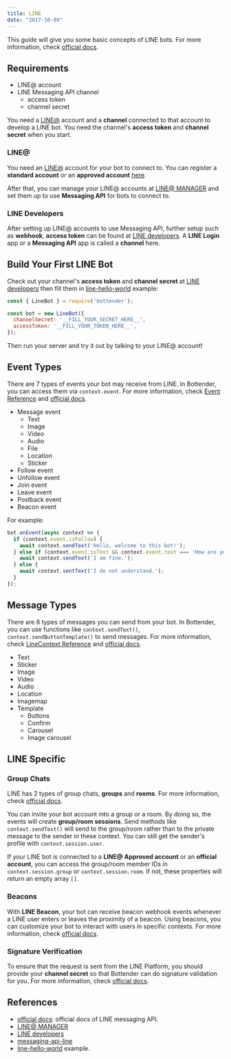 ```yaml
---
title: LINE
date: "2017-10-09"
---
```


This guide will give you some basic concepts of LINE bots. For more information, check [official docs](https://developers.line.me/en/docs/messaging-api/building-bot/).

## Requirements

* LINE@ account
* LINE Messaging API channel
  * access token
  * channel secret

You need a [LINE@](http://at.line.me/) account and a **channel** connected to that account to develop a LINE bot. You need the channel's **access token** and **channel secret** when you start.

### LINE@

You need an [LINE@](http://at.line.me/) account for your bot to connect to. You can register a **standard account** or an **approved account** [here](https://entry-at.line.me/).

After that, you can manage your LINE@ accounts at [LINE@ MANAGER](https://admin-official.line.me/) and set them up to use **Messaging API** for bots to connect to.

### LINE Developers

After setting up LINE@ accounts to use Messaging API, further setup such as **webhook**, **access token** can be found at [LINE developers](https://developers.line.me). A **LINE Login** app or a **Messaging API** app is called a **channel** here.

## Build Your First LINE Bot

Check out your channel's **access token** and **channel secret** at [LINE developers](https://developers.line.me) then fill them in [line-hello-world](https://github.com/Yoctol/bottender/blob/master/examples/line-hello-world/index.js) example:

```js
const { LineBot } = require('bottender');

const bot = new LineBot({
  channelSecret: '__FILL_YOUR_SECRET_HERE__',
  accessToken: '__FILL_YOUR_TOKEN_HERE__',
});
```

Then run your server and try it out by talking to your LINE@ account!

## Event Types

There are 7 types of events your bot may receive from LINE. In Bottender, you can access them via `context.event`. For more information, check [Event Reference](./APIReference-Event) and [official docs](https://developers.line.me/en/docs/messaging-api/reference/#webhook-event-objects).

* Message event
  * Text
  * Image
  * Video
  * Audio
  * File
  * Location
  * Sticker
* Follow event
* Unfollow event
* Join event
* Leave event
* Postback event
* Beacon event

For example:

```js
bot.onEvent(async context => {
  if (context.event.isFollow) {
    await context.sendText('Hello, welcome to this bot!');
  } else if (context.event.isText && context.event.text === 'How are you?') {
    await context.sendText('I am fine.');
  } else {
    await context.sentText('I do not understand.');
  }
});
```

## Message Types

There are 8 types of messages you can send from your bot. In Bottender, you can use functions like `context.sendText()`, `context.sendButtonTemplate()` to send messages. For more information, check [LineContext Reference](./APIReference-LineContext) and [official docs](https://developers.line.me/en/docs/messaging-api/message-types/).

* Text
* Sticker
* Image
* Video
* Audio
* Location
* Imagemap
* Template
  * Buttons
  * Confirm
  * Carousel
  * Image carousel

## LINE Specific

### Group Chats

LINE has 2 types of group chats, **groups** and **rooms**. For more information, check [official docs](https://developers.line.me/en/docs/messaging-api/group-chats/).

You can invite your bot account into a group or a room. By doing so, the events will create **group/room sessions**. Send methods like `context.sendText()` will send to the group/room rather than to the private message to the sender in these context. You can still get the sender's profile with `context.session.user`.

If your LINE bot is connected to a **LINE@ Approved account** or an **official account**, you can access the group/room member IDs in `context.session.group` or `context.session.room`. If not, these properties will return an empty array `[]`.

### Beacons

With **LINE Beacon**, your bot can receive beacon webhook events whenever a LINE user enters or leaves the proximity of a beacon. Using beacons, you can customize your bot to interact with users in specific contexts. For more information, check [official docs](https://developers.line.me/en/docs/messaging-api/using-beacons/).

### Signature Verification

To ensure that the request is sent from the LINE Platform, you should provide your **channel secret** so that Bottender can do signature validation for you. For more information, check [official docs](https://developers.line.me/en/docs/messaging-api/reference/#signature-validation).

## References

* [official docs](https://developers.line.me/en/docs/messaging-api/overview/): official docs of LINE messaging API.
* [LINE@ MANAGER](https://admin-official.line.me/)
* [LINE developers](https://developers.line.me)
* [messaging-api-line](https://github.com/Yoctol/messaging-apis/tree/master/packages/messaging-api-line)
* [line-hello-world](https://github.com/Yoctol/bottender/blob/master/examples/line-hello-world/index.js) example.
